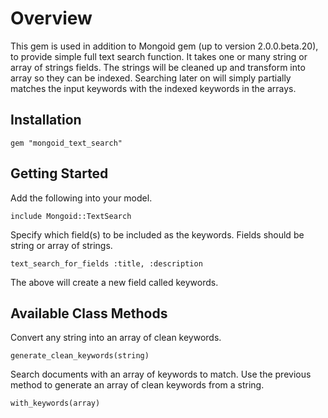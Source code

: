 # Overview

This gem is used in addition to Mongoid gem (up to version 2.0.0.beta.20), to provide simple full text search function. It takes one or many string or array of strings fields. The strings will be cleaned up and transform into array so they can be indexed. Searching later on will simply partially matches the input keywords with the indexed keywords in the arrays.

## Installation
    
    gem "mongoid_text_search"

## Getting Started

Add the following into your model.

    include Mongoid::TextSearch

Specify which field(s) to be included as the keywords. Fields should be string or array of strings.

    text_search_for_fields :title, :description

The above will create a new field called keywords.

## Available Class Methods

Convert any string into an array of clean keywords.

    generate_clean_keywords(string)

Search documents with an array of keywords to match.
Use the previous method to generate an array of clean keywords from a string.

    with_keywords(array)